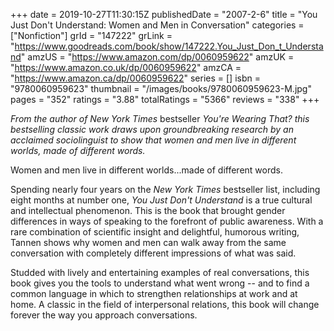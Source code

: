 +++ 
date = 2019-10-27T11:30:15Z
publishedDate = "2007-2-6"
title = "You Just Don't Understand: Women and Men in Conversation"
categories = ["Nonfiction"]
grId = "147222"
grLink = "https://www.goodreads.com/book/show/147222.You_Just_Don_t_Understand"
amzUS = "https://www.amazon.com/dp/0060959622"
amzUK = "https://www.amazon.co.uk/dp/0060959622"
amzCA = "https://www.amazon.ca/dp/0060959622"
series = []
isbn = "9780060959623"
thumbnail = "/images/books/9780060959623-M.jpg"
pages = "352"
ratings = "3.88"
totalRatings = "5366"
reviews = "338"
+++

**From the author of* New York Times* bestseller *You're Wearing That? *this bestselling classic work draws upon groundbreaking research by an acclaimed sociolinguist to show that women and men live in different worlds, made of different words.**  
  
Women and men live in different worlds...made of different words.  
  
Spending nearly four years on the *New York Times* bestseller list, including eight months at number one, *You Just Don't Understand* is a true cultural and intellectual phenomenon. This is the book that brought gender differences in ways of speaking to the forefront of public awareness. With a rare combination of scientific insight and delightful, humorous writing, Tannen shows why women and men can walk away from the same conversation with completely different impressions of what was said.  
  
Studded with lively and entertaining examples of real conversations, this book gives you the tools to understand what went wrong -- and to find a common language in which to strengthen relationships at work and at home. A classic in the field of interpersonal relations, this book will change forever the way you approach conversations.  
  
